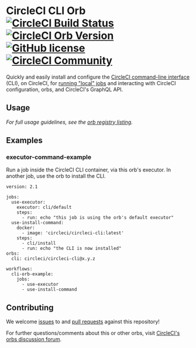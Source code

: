 # CircleCI CLI Orb [![CircleCI Build Status](https://circleci.com/gh/CircleCI-Public/circleci-cli-orb.svg?style=shield "CircleCI Build Status")](https://circleci.com/gh/CircleCI-Public/circleci-cli-orb) [![CircleCI Orb Version](https://img.shields.io/badge/endpoint.svg?url=https://badges.circleci.io/orb/circleci/circleci-cli)](https://circleci.com/orbs/registry/orb/circleci/circleci-cli) [![GitHub license](https://img.shields.io/badge/license-MIT-blue.svg)](https://raw.githubusercontent.com/CircleCI-Public/circleci-cli-orb/master/LICENSE) [![CircleCI Community](https://img.shields.io/badge/community-CircleCI%20Discuss-343434.svg)](https://discuss.circleci.com/c/ecosystem/orbs)

Quickly and easily install and configure the [CircleCI command-line interface](https://circleci-public.github.io/circleci-cli/) (CLI), on CircleCI, for [running "local" jobs](https://circleci.com/docs/2.0/local-cli/#run-a-job-in-a-container-on-your-machine) and interacting with CircleCI configuration, orbs, and CircleCI's GraphQL API.

## Usage

_For full usage guidelines, see the [orb registry listing](https://circleci.com/orbs/registry/orb/circleci/circleci-cli)._

## Examples
### executor-command-example
Run a job inside the CircleCI CLI container, via this orb's executor. In another job, use the orb to install the CLI.

```
version: 2.1

jobs:
  use-executor:
    executor: cli/default
    steps:
      - run: echo "this job is using the orb's default executor"
  use-install-command:
    docker:
      - image: 'circleci/circleci-cli:latest'
    steps:
      - cli/install
      - run: echo "the CLI is now installed"
orbs:
  cli: circleci/circleci-cli@x.y.z

workflows:
  cli-orb-example:
    jobs:
      - use-executor
      - use-install-command
```

## Contributing

We welcome [issues](https://github.com/CircleCI-Public/circleci-cli-orb/issues) to and [pull requests](https://github.com/CircleCI-Public/circleci-cli-orb/pulls) against this repository!

For further questions/comments about this or other orbs, visit [CircleCI's orbs discussion forum](https://discuss.circleci.com/c/ecosystem/orbs).
